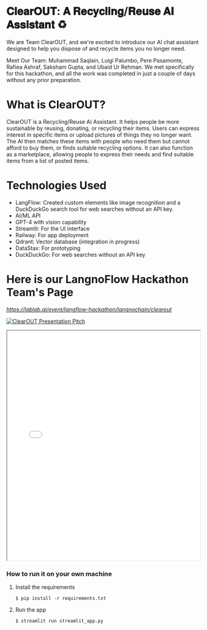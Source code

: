 # 𝐂𝐥𝐞𝐚𝐫𝐎𝐔𝐓: 𝐀 𝐑𝐞𝐜𝐲𝐜𝐥𝐢𝐧𝐠/𝐑𝐞𝐮𝐬𝐞 𝐀𝐈 𝐀𝐬𝐬𝐢𝐬𝐭𝐚𝐧𝐭 ♻️

We are Team ClearOUT, and we're excited to introduce our AI chat assistant designed to help you dispose of and recycle items you no longer need.

Meet Our Team: Muhammad Saqlain, Luigi Palumbo, Pere Pasamonte, Rafiea Ashraf, Saksham Gupta, and Ubaid Ur Rehman. We met specifically for this hackathon, and all the work was completed in just a couple of days without any prior preparation.

# What is ClearOUT?
ClearOUT is a Recycling/Reuse AI Assistant. It helps people be more sustainable by reusing, donating, or recycling their items. Users can express interest in specific items or upload pictures of things they no longer want. The AI then matches these items with people who need them but cannot afford to buy them, or finds suitable recycling options. It can also function as a marketplace, allowing people to express their needs and find suitable items from a list of posted items.

# Technologies Used
- LangFlow: Created custom elements like image recognition and a DuckDuckGo search tool for web searches without an API key.
- AI/ML API
- GPT-4 with vision capability
- Streamlit: For the UI interface
- Railway: For app deployment
- Qdrant: Vector database (integration in progress)
- DataStax: For prototyping
- DuckDuckGo: For web searches without an API key

# Here is our LangnoFlow Hackathon Team's Page
_https://lablab.ai/event/langflow-hackathon/langnochain/clearout_


[![ClearOUT Presentation Pitch](https://img.youtube.com/vi/wP7raCp1_mI/0.jpg)](https://www.youtube.com/watch?v=wP7raCp1_mI)


<iframe src="[https://yourdomain.com/path/to/your/file.pdf](https://storage.googleapis.com/lablab-static-eu/presentations/submissions/clylqq9vj00002v6ucuth5s3f/clylqq9vj00002v6ucuth5s3f-1721074090562_ge5cq0w1v.pdf)" width="100%" height="600px"></iframe>


### How to run it on your own machine

1. Install the requirements

   ```
   $ pip install -r requirements.txt
   ```

2. Run the app

   ```
   $ streamlit run streamlit_app.py
   ```
